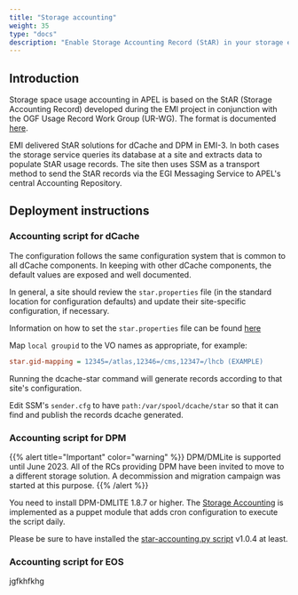 ```yaml
---
title: "Storage accounting"
weight: 35
type: "docs"
description: "Enable Storage Accounting Record (StAR) in your storage element"
---
```


## Introduction

Storage space usage accounting in APEL is based on the StAR (Storage Accounting
Record) developed during the EMI project in conjunction with the OGF Usage
Record Work Group (UR-WG). The format is documented
[here](http://cds.cern.ch/record/1452920/files/GFD.201.pdf).

EMI delivered StAR solutions for dCache and DPM in EMI-3. In both cases the
storage service queries its database at a site and extracts data to populate
StAR usage records. The site then uses SSM as a transport method to send the
StAR records via the EGI Messaging Service to APEL's central Accounting
Repository.

## Deployment instructions

### Accounting script for dCache

The configuration follows the same configuration system that is common to all
dCache components. In keeping with other dCache components, the default values
are exposed and well documented.

In general, a site should review the `star.properties` file (in the standard
location for configuration defaults) and update their site-specific
configuration, if necessary.

Information on how to set the `star.properties` file can be found
[here](https://github.com/dCache/dcache/blob/master/skel/share/defaults/star.properties)

Map `local groupid` to the VO names as appropriate, for example:

```ini
star.gid-mapping = 12345=/atlas,12346=/cms,12347=/lhcb (EXAMPLE)
```

Running the dcache-star command will generate records according to that site's
configuration.

Edit SSM's `sender.cfg` to have `path:/var/spool/dcache/star` so that it can
find and publish the records dcache generated.

### Accounting script for DPM

{{% alert title="Important" color="warning" %}} DPM/DMLite is supported until June
2023.
All of the RCs providing DPM have been invited to move to a different storage
solution.
A decommission and migration campaign was started at this purpose.
{{% /alert %}}

You need to install DPM-DMLITE 1.8.7 or higher.
The [Storage Accounting](https://twiki.cern.ch/twiki/bin/view/DPM/DpmSetupPuppetInstallation#DPM_Accounting)
is implemented as a puppet module that adds cron configuration to execute the
script daily.

Please be sure to have installed the
[star-accounting.py script](https://gitlab.cern.ch/lcgdm/dmlite/-/blob/master/scripts/StAR-accounting/star-accounting.py)
v1.0.4 at least.

### Accounting script for EOS

jgfkhfkhg
